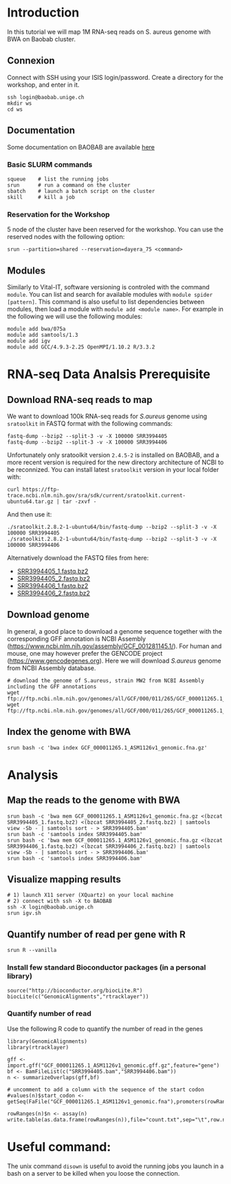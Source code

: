 
# Introduction
In this tutorial we will map 1M RNA-seq reads on S. aureus genome with BWA on Baobab cluster.

## Connexion
Connect with SSH using your ISIS login/password. Create a directory for the workshop, and enter in it.

    ssh login@baobab.unige.ch
    mkdir ws
    cd ws

## Documentation
Some documentation on BAOBAB are available [here](http://baobabmaster.unige.ch/enduser/src/enduser/enduser.html)

### Basic SLURM commands

    squeue    # list the running jobs
    srun      # run a command on the cluster
    sbatch    # launch a batch script on the cluster
    skill     # kill a job

### Reservation for the Workshop
5 node of the cluster have been reserved for the workshop. You can use the reserved nodes with the following option:

    srun --partition=shared --reservation=dayera_75 <command>
    
    

## Modules
Similarly to Vital-IT, software versioning is controled with the command `module`.
You can list and search for available modules with `module spider [pattern]`. This command is also useful to list dependencies between modules, then load a module with `module add <module name>`. For example in the following we will use the following modules:

    module add bwa/075a
    module add samtools/1.3
    module add igv
    module add GCC/4.9.3-2.25 OpenMPI/1.10.2 R/3.3.2



# RNA-seq Data Analsis Prerequisite 

## Download RNA-seq reads to map

We want to download 100k RNA-seq reads for *S.aureus* genome using `sratoolkit` in FASTQ format with the following commands:

    fastq-dump --bzip2 --split-3 -v -X 100000 SRR3994405
    fastq-dump --bzip2 --split-3 -v -X 100000 SRR3994406

Unfortunately only sratoolkit version `2.4.5-2` is installed on BAOBAB, and a more recent version is required for the new directory architecture of NCBI to be reconnized. You can install latest `sratoolkit` version in your local folder with:

    curl https://ftp-trace.ncbi.nlm.nih.gov/sra/sdk/current/sratoolkit.current-ubuntu64.tar.gz | tar -zxvf -
    
And then use it:

    ./sratoolkit.2.8.2-1-ubuntu64/bin/fastq-dump --bzip2 --split-3 -v -X 100000 SRR3994405
    ./sratoolkit.2.8.2-1-ubuntu64/bin/fastq-dump --bzip2 --split-3 -v -X 100000 SRR3994406


Alternatively download the FASTQ files from here:
 - [SRR3994405_1.fastq.bz2](SRR3994405_1.fastq.bz2)
 - [SRR3994405_2.fastq.bz2](SRR3994405_2.fastq.bz2)
 - [SRR3994406_1.fastq.bz2](SRR3994406_1.fastq.bz2)
 - [SRR3994406_2.fastq.bz2](SRR3994406_2.fastq.bz2)




## Download genome

In general, a good place to download a genome sequence together with the corresponding GFF annotation is NCBI Assembly (https://www.ncbi.nlm.nih.gov/assembly/GCF_001281145.1/). For human and mouse, one may however prefer the GENCODE project (https://www.gencodegenes.org). Here we will download *S.aureus* genome from NCBI Assembly database.

    # download the genome of S.aureus, strain MW2 from NCBI Assembly including the GFF annotations
    wget ftp://ftp.ncbi.nlm.nih.gov/genomes/all/GCF/000/011/265/GCF_000011265.1_ASM1126v1/GCF_000011265.1_ASM1126v1_genomic.gff.gz
    wget ftp://ftp.ncbi.nlm.nih.gov/genomes/all/GCF/000/011/265/GCF_000011265.1_ASM1126v1/GCF_000011265.1_ASM1126v1_genomic.fna.gz


## Index the genome with BWA
    srun bash -c 'bwa index GCF_000011265.1_ASM1126v1_genomic.fna.gz'
    

# Analysis

## Map the reads to the genome with BWA
    srun bash -c 'bwa mem GCF_000011265.1_ASM1126v1_genomic.fna.gz <(bzcat SRR3994405_1.fastq.bz2) <(bzcat SRR3994405_2.fastq.bz2) | samtools view -Sb - | samtools sort - > SRR3994405.bam'
    srun bash -c 'samtools index SRR3994405.bam'
    srun bash -c 'bwa mem GCF_000011265.1_ASM1126v1_genomic.fna.gz <(bzcat SRR3994406_1.fastq.bz2) <(bzcat SRR3994406_2.fastq.bz2) | samtools view -Sb - | samtools sort - > SRR3994406.bam'
    srun bash -c 'samtools index SRR3994406.bam'

## Visualize mapping results 
    # 1) launch X11 server (XQuartz) on your local machine
    # 2) connect with ssh -X to BAOBAB
    ssh -X login@baobab.unige.ch
    srun igv.sh
    
## Quantify number of read per gene with R
    srun R --vanilla
    
### Install few standard Bioconductor packages (in a personal library)
    source("http://bioconductor.org/biocLite.R")
    biocLite(c("GenomicAlignments","rtracklayer"))

### Quantify number of read
Use the following R code to quantify the number of read in the genes

    library(GenomicAlignments)
    library(rtracklayer)
    
    gff <- import.gff("GCF_000011265.1_ASM1126v1_genomic.gff.gz",feature="gene")
    bf <- BamFileList(c("SRR3994405.bam","SRR3994406.bam"))
    n <- summarizeOverlaps(gff,bf)
    
    # uncomment to add a column with the sequence of the start codon
    #values(n)$start_codon <- getSeq(FaFile("GCF_000011265.1_ASM1126v1_genomic.fna"),promoters(rowRanges(n),0,3))
    
    rowRanges(n)$n <- assay(n)
    write.table(as.data.frame(rowRanges(n)),file="count.txt",sep="\t",row.names=FALSE)



    
    


# Useful command:

The unix command `disown` is useful to avoid the running jobs you launch in a bash on a server to be killed when you loose the connection.



